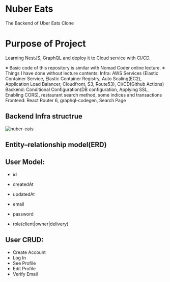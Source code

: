 # Nuber Eats

The Backend of Uber Eats Clone

# Purpose of Project
Learning NestJS, GraphQL and deploy it to Cloud service with CI/CD.

※ Basic code of this repository is similar with Nomad Coder online lecture. 
※ Things I have done without lecture contents:
Infra: AWS Services (Elastic Container Service, Elastic Container Registry, Auto Scaling(EC2), Application Load Balancer, Cloudfront, S3, Route53), CI/CD(Github Actions)
Backend: Conditional Configuration(DB configuration, Applying SSL, Enabling CORS), restaurant search method, some indices and transactions
Frontend: React Router 6, graphql-codegen, Search Page

## Backend Infra structrue
![nuber-eats](https://github.com/de1eb/nuber-eats-backend/assets/34806504/14c645eb-e7ab-4188-a940-7e7e3c52ce1f)

## Entity–relationship model(ERD)



## User Model:
- id
- createdAt
- updatedAt

- email
- password
- role(client|owner|delivery)

## User CRUD:

- Create Account
- Log In
- See Profile
- Edit Profile
- Verify Email

